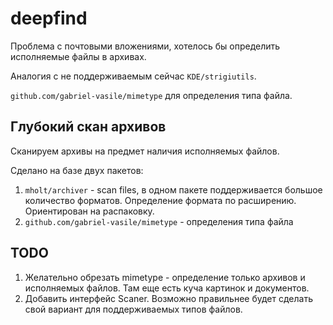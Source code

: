 deepfind
========



Проблема с почтовыми вложениями, хотелось бы определить исполняемые файлы
в архивах.

Аналогия с не поддерживаемым сейчас `KDE/strigiutils`.

`github.com/gabriel-vasile/mimetype` для определения типа файла.

Глубокий скан архивов
---------------------

Сканируем архивы на предмет наличия исполняемых файлов.

Сделано на базе двух пакетов: 

1. `mholt/archiver` - scan files, в одном пакете поддерживается большое количество
форматов. Определение формата по расширению. Ориентирован на распаковку.
2. `github.com/gabriel-vasile/mimetype` - определения типа файла

TODO
----

1. Желательно обрезать mimetype - определение только архивов и исполняемых файлов.
Там еще есть куча картинок и документов.
2. Добавить интерфейс Scaner. Возможно правильнее будет сделать
свой вариант для поддерживаемых типов файлов.
